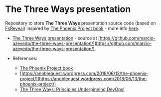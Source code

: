 # The Three Ways presentation

Repository to store **The Three Ways** presentation source code (based on [FsReveal](http://fsprojects.github.io/FsReveal/getting-started.html)) inspired by [The Phoenix Project book](https://itrevolution.com/book/the-phoenix-project/) - more info [here](https://anoblequest.wordpress.com/2018/06/13/the-phoenix-project/).

* [The Three Ways presentation](https://marcio-azevedo.github.io/the-three-ways-presentation/output/) - source at [https://github.com/marcio-azevedo/the-three-ways-presentation/](https://github.com/marcio-azevedo/the-three-ways-presentation/).

* References:
    * [The Phoenix Project book](https://itrevolution.com/book/the-phoenix-project/)
    * [https://anoblequest.wordpress.com/2018/06/13/the-phoenix-project/](https://anoblequest.wordpress.com/2018/06/13/the-phoenix-project/)
    * [The Three Ways: Principles Underpinning DevOps!](https://itrevolution.com/the-three-ways-principles-underpinning-devops/)